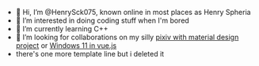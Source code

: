 - 👋 Hi, I’m @HenrySck075, known online in most places as Henry Spheria
- 👀 I’m interested in doing coding stuff when I'm bored
- 🌱 I’m currently learning C++
- 💞️ I’m looking for collaborations on my silly [pixiv with material design project](https://github.com/HenrySck075/pxmaterial) or [Windows 11 in vue.js](https://github.com/HenrySck075/vue11)
- there's one more template line but i deleted it

<!---
HenrySck075/HenrySck075 is a ✨ special ✨ repository because its `README.md` (this file) appears on your GitHub profile.
You can click the Preview link to take a look at your changes.

don't
--->
